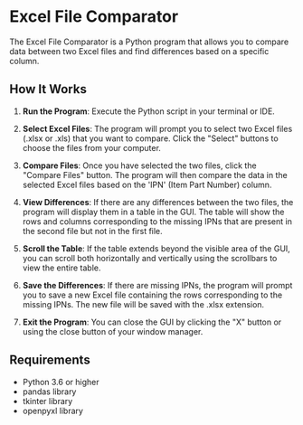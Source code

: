# Excel File Comparator

The Excel File Comparator is a Python program that allows you to compare data between two Excel files and find differences based on a specific column.

## How It Works

1. **Run the Program**: Execute the Python script in your terminal or IDE.

2. **Select Excel Files**: The program will prompt you to select two Excel files (.xlsx or .xls) that you want to compare. Click the "Select" buttons to choose the files from your computer.

3. **Compare Files**: Once you have selected the two files, click the "Compare Files" button. The program will then compare the data in the selected Excel files based on the 'IPN' (Item Part Number) column.

4. **View Differences**: If there are any differences between the two files, the program will display them in a table in the GUI. The table will show the rows and columns corresponding to the missing IPNs that are present in the second file but not in the first file.

5. **Scroll the Table**: If the table extends beyond the visible area of the GUI, you can scroll both horizontally and vertically using the scrollbars to view the entire table.

6. **Save the Differences**: If there are missing IPNs, the program will prompt you to save a new Excel file containing the rows corresponding to the missing IPNs. The new file will be saved with the .xlsx extension.

7. **Exit the Program**: You can close the GUI by clicking the "X" button or using the close button of your window manager.

## Requirements

- Python 3.6 or higher
- pandas library
- tkinter library
- openpyxl library



